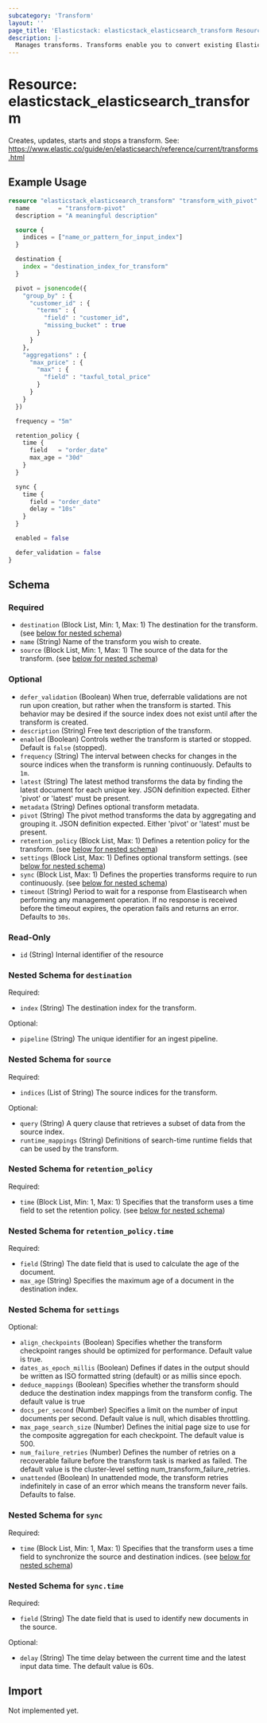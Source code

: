 ```yaml
---
subcategory: 'Transform'
layout: ''
page_title: 'Elasticstack: elasticstack_elasticsearch_transform Resource'
description: |-
  Manages transforms. Transforms enable you to convert existing Elasticsearch indices into summarized indices.
---
```


# Resource: elasticstack_elasticsearch_transform

Creates, updates, starts and stops a transform. See: https://www.elastic.co/guide/en/elasticsearch/reference/current/transforms.html

## Example Usage

```terraform
resource "elasticstack_elasticsearch_transform" "transform_with_pivot" {
  name        = "transform-pivot"
  description = "A meaningful description"

  source {
    indices = ["name_or_pattern_for_input_index"]
  }

  destination {
    index = "destination_index_for_transform"
  }

  pivot = jsonencode({
    "group_by" : {
      "customer_id" : {
        "terms" : {
          "field" : "customer_id",
          "missing_bucket" : true
        }
      }
    },
    "aggregations" : {
      "max_price" : {
        "max" : {
          "field" : "taxful_total_price"
        }
      }
    }
  })

  frequency = "5m"

  retention_policy {
    time {
      field   = "order_date"
      max_age = "30d"
    }
  }

  sync {
    time {
      field = "order_date"
      delay = "10s"
    }
  }

  enabled = false

  defer_validation = false
}
```

<!-- schema generated by tfplugindocs -->

## Schema

### Required

- `destination` (Block List, Min: 1, Max: 1) The destination for the transform. (see [below for nested schema](#nestedblock--destination))
- `name` (String) Name of the transform you wish to create.
- `source` (Block List, Min: 1, Max: 1) The source of the data for the transform. (see [below for nested schema](#nestedblock--source))

### Optional

- `defer_validation` (Boolean) When true, deferrable validations are not run upon creation, but rather when the transform is started. This behavior may be desired if the source index does not exist until after the transform is created.
- `description` (String) Free text description of the transform.
- `enabled` (Boolean) Controls wether the transform is started or stopped. Default is `false` (stopped).
- `frequency` (String) The interval between checks for changes in the source indices when the transform is running continuously. Defaults to `1m`.
- `latest` (String) The latest method transforms the data by finding the latest document for each unique key. JSON definition expected. Either 'pivot' or 'latest' must be present.
- `metadata` (String) Defines optional transform metadata.
- `pivot` (String) The pivot method transforms the data by aggregating and grouping it. JSON definition expected. Either 'pivot' or 'latest' must be present.
- `retention_policy` (Block List, Max: 1) Defines a retention policy for the transform. (see [below for nested schema](#nestedblock--retention_policy))
- `settings` (Block List, Max: 1) Defines optional transform settings. (see [below for nested schema](#nestedblock--settings))
- `sync` (Block List, Max: 1) Defines the properties transforms require to run continuously. (see [below for nested schema](#nestedblock--sync))
- `timeout` (String) Period to wait for a response from Elastisearch when performing any management operation. If no response is received before the timeout expires, the operation fails and returns an error. Defaults to `30s`.

### Read-Only

- `id` (String) Internal identifier of the resource

<a id="nestedblock--destination"></a>

### Nested Schema for `destination`

Required:

- `index` (String) The destination index for the transform.

Optional:

- `pipeline` (String) The unique identifier for an ingest pipeline.

<a id="nestedblock--source"></a>

### Nested Schema for `source`

Required:

- `indices` (List of String) The source indices for the transform.

Optional:

- `query` (String) A query clause that retrieves a subset of data from the source index.
- `runtime_mappings` (String) Definitions of search-time runtime fields that can be used by the transform.

<a id="nestedblock--retention_policy"></a>

### Nested Schema for `retention_policy`

Required:

- `time` (Block List, Min: 1, Max: 1) Specifies that the transform uses a time field to set the retention policy. (see [below for nested schema](#nestedblock--retention_policy--time))

<a id="nestedblock--retention_policy--time"></a>

### Nested Schema for `retention_policy.time`

Required:

- `field` (String) The date field that is used to calculate the age of the document.
- `max_age` (String) Specifies the maximum age of a document in the destination index.

<a id="nestedblock--settings"></a>

### Nested Schema for `settings`

Optional:

- `align_checkpoints` (Boolean) Specifies whether the transform checkpoint ranges should be optimized for performance. Default value is true.
- `dates_as_epoch_millis` (Boolean) Defines if dates in the output should be written as ISO formatted string (default) or as millis since epoch.
- `deduce_mappings` (Boolean) Specifies whether the transform should deduce the destination index mappings from the transform config. The default value is true
- `docs_per_second` (Number) Specifies a limit on the number of input documents per second. Default value is null, which disables throttling.
- `max_page_search_size` (Number) Defines the initial page size to use for the composite aggregation for each checkpoint. The default value is 500.
- `num_failure_retries` (Number) Defines the number of retries on a recoverable failure before the transform task is marked as failed. The default value is the cluster-level setting num_transform_failure_retries.
- `unattended` (Boolean) In unattended mode, the transform retries indefinitely in case of an error which means the transform never fails. Defaults to false.

<a id="nestedblock--sync"></a>

### Nested Schema for `sync`

Required:

- `time` (Block List, Min: 1, Max: 1) Specifies that the transform uses a time field to synchronize the source and destination indices. (see [below for nested schema](#nestedblock--sync--time))

<a id="nestedblock--sync--time"></a>

### Nested Schema for `sync.time`

Required:

- `field` (String) The date field that is used to identify new documents in the source.

Optional:

- `delay` (String) The time delay between the current time and the latest input data time. The default value is 60s.

## Import

Not implemented yet.
